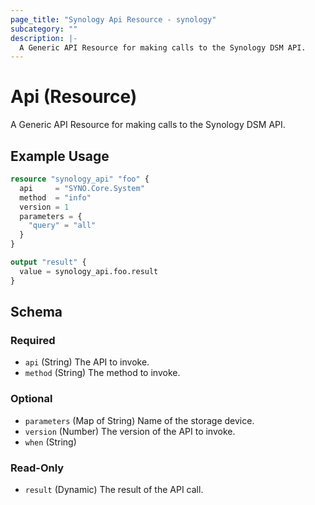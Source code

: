 ```yaml
---
page_title: "Synology Api Resource - synology"
subcategory: ""
description: |-
  A Generic API Resource for making calls to the Synology DSM API.
---
```


# Api (Resource)

A Generic API Resource for making calls to the Synology DSM API.

## Example Usage

```terraform
resource "synology_api" "foo" {
  api     = "SYNO.Core.System"
  method  = "info"
  version = 1
  parameters = {
    "query" = "all"
  }
}

output "result" {
  value = synology_api.foo.result
}
```

<!-- schema generated by tfplugindocs -->
## Schema

### Required

- `api` (String) The API to invoke.
- `method` (String) The method to invoke.

### Optional

- `parameters` (Map of String) Name of the storage device.
- `version` (Number) The version of the API to invoke.
- `when` (String)

### Read-Only

- `result` (Dynamic) The result of the API call.